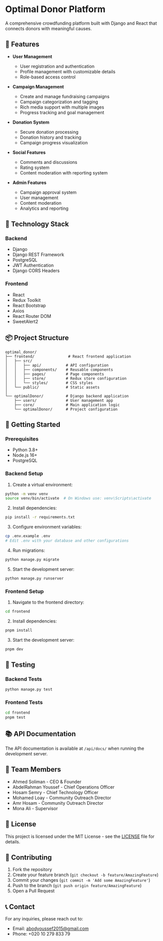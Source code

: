 # Optimal Donor Platform

A comprehensive crowdfunding platform built with Django and React that connects donors with meaningful causes.

## 🌟 Features

- **User Management**
  - User registration and authentication
  - Profile management with customizable details
  - Role-based access control

- **Campaign Management**
  - Create and manage fundraising campaigns
  - Campaign categorization and tagging
  - Rich media support with multiple images
  - Progress tracking and goal management

- **Donation System**
  - Secure donation processing
  - Donation history and tracking
  - Campaign progress visualization    


  

- **Social Features**
  - Comments and discussions
  - Rating system
  - Content moderation with reporting system

- **Admin Features**
  - Campaign approval system
  - User management
  - Content moderation
  - Analytics and reporting

## 🔧 Technology Stack

### Backend
- Django
- Django REST Framework
- PostgreSQL
- JWT Authentication
- Django CORS Headers

### Frontend
- React
- Redux Toolkit
- React Bootstrap
- Axios
- React Router DOM
- SweetAlert2

## 📦 Project Structure

```
optimal_donor/
├── frontend/               # React frontend application
│   ├── src/
│   │   ├── api/           # API configuration
│   │   ├── components/    # Reusable components
│   │   ├── pages/         # Page components
│   │   ├── store/         # Redux store configuration
│   │   └── styles/        # CSS styles
│   └── public/            # Static assets
│
└── optimalDonor/          # Django backend application
    ├── users/             # User management app
    ├── core/              # Main application logic
    └── optimalDonor/      # Project configuration
```

## 🚀 Getting Started

### Prerequisites
- Python 3.8+
- Node.js 16+
- PostgreSQL

### Backend Setup

1. Create a virtual environment:
```bash
python -m venv venv
source venv/bin/activate  # On Windows use: venv\Scripts\activate
```

2. Install dependencies:
```bash
pip install -r requirements.txt
```

3. Configure environment variables:
```bash
cp .env.example .env
# Edit .env with your database and other configurations
```

4. Run migrations:
```bash
python manage.py migrate
```

5. Start the development server:
```bash
python manage.py runserver
```

### Frontend Setup

1. Navigate to the frontend directory:
```bash
cd frontend
```

2. Install dependencies:
```bash
pnpm install
```

3. Start the development server:
```bash
pnpm dev
```

## 🧪 Testing

### Backend Tests
```bash
python manage.py test
```

### Frontend Tests
```bash
cd frontend
pnpm test
```

## 📚 API Documentation

The API documentation is available at `/api/docs/` when running the development server.

## 👥 Team Members

- Ahmed Soliman - CEO & Founder
- AbdelRahman Youssef - Chief Operations Officer
- Hosam Semry - Chief Technology Officer
- Mohamed Loay - Community Outreach Director
- Amr Hosam - Community Outreach Director
- Mona Ali - Supervisor

## 📄 License

This project is licensed under the MIT License - see the [LICENSE](LICENSE) file for details.

## 🤝 Contributing

1. Fork the repository
2. Create your feature branch (`git checkout -b feature/AmazingFeature`)
3. Commit your changes (`git commit -m 'Add some AmazingFeature'`)
4. Push to the branch (`git push origin feature/AmazingFeature`)
5. Open a Pull Request

## 📞 Contact

For any inquiries, please reach out to:
- Email: abodyoussef2015@gmail.com
- Phone: +020 10 279 833 79

